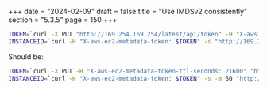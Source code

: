 +++
date = "2024-02-09"
draft = false
title = "Use IMDSv2 consistently"
section = "5.3.5"
page = 150
+++

```bash
TOKEN=`curl -X PUT "http://169.254.169.254/latest/api/token" -H "X-aws-ec2-metadata-token-ttl-seconds: 21600"`
INSTANCEID=`curl -H "X-aws-ec2-metadata-token: $TOKEN" -s "http://169.254.169.254/latest/meta-data/instance-id"`
```

Should be:

```bash
TOKEN=`curl -X PUT -H "X-aws-ec2-metadata-token-ttl-seconds: 21600" "http://169.254.169.254/latest/api/token"`
INSTANCEID=`curl -H "X-aws-ec2-metadata-token: $TOKEN" -s -m 60 "http://169.254.169.254/latest/meta-data/instance-id"`
```
